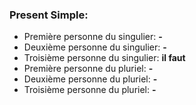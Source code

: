 ### Present Simple:
- Première personne du singulier: **-**
- Deuxième personne du singulier: **-**
- Troisième personne du singulier: **il faut**
- Première personne du pluriel: **-**
- Deuxième personne du pluriel: **-**
- Troisième personne du pluriel: **-**
